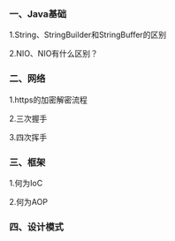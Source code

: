 ### 一、Java基础

1.String、StringBuilder和StringBuffer的区别

2.NIO、NIO有什么区别？

### 二、网络

1.https的加密解密流程

2.三次握手

3.四次挥手

### 三、框架

1.何为IoC

2.何为AOP

### 四、设计模式